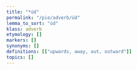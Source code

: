 ```yaml
---
title: "*úd"
permalink: "/pie/adverb/úd"
lemma_to_sort: "úd"
klass: adverb
etymology: []
markers: []
synonyms: []
definitions: [["upwards, away, out, outward"]]
topics: []
---
```

